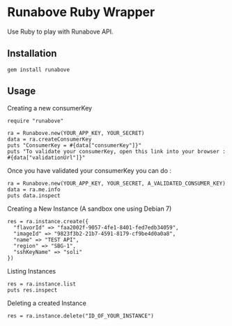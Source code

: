 # Runabove Ruby Wrapper

Use Ruby to play with Runabove API.

## Installation

`gem install runabove`

## Usage

Creating a new consumerKey

```
require "runabove"

ra = Runabove.new(YOUR_APP_KEY, YOUR_SECRET)
data = ra.createConsumerKey
puts "ConsumerKey = #{data["consumerKey"]}"
puts "To validate your consumerKey, open this link into your browser : #{data["validationUrl"]}"
```

Once you have validated your consumerKey you can do :

```
ra = Runabove.new(YOUR_APP_KEY, YOUR_SECRET, A_VALIDATED_CONSUMER_KEY)
data = ra.me.info
puts data.inspect
```

Creating a New Instance (A sandbox one using Debian 7)

```
res = ra.instance.create({ 
  "flavorId" => "faa2002f-9057-4fe1-8401-fed7edb34059", 
  "imageId" => "9823f3b2-21b7-4591-8179-cf9be4d0a0a8", 
  "name" => "TEST API", 
  "region" => "SBG-1", 
  "sshKeyName" => "soli" 
})
```

Listing Instances

```
res = ra.instance.list
puts res.inspect
```

Deleting a created Instance

```
res = ra.instance.delete("ID_OF_YOUR_INSTANCE")
```
